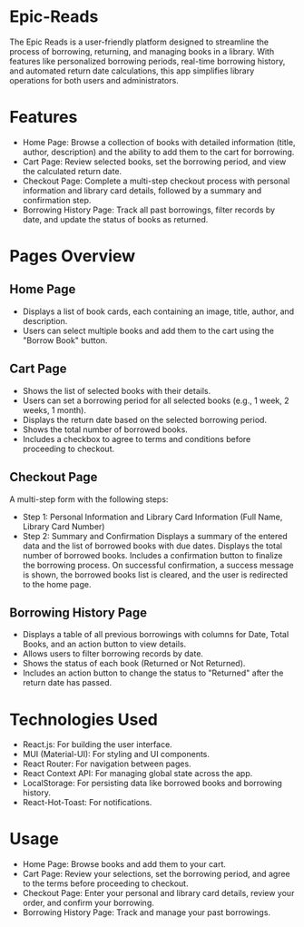 # Epic-Reads
The Epic Reads is a user-friendly platform designed to streamline the process of borrowing, returning, and managing books in a library. With features like personalized borrowing periods, real-time borrowing history, and automated return date calculations, this app simplifies library operations for both users and administrators.

# Features
- Home Page: Browse a collection of books with detailed information (title, author, description) and the ability to add them to the cart for borrowing.
- Cart Page: Review selected books, set the borrowing period, and view the calculated return date.
- Checkout Page: Complete a multi-step checkout process with personal information and library card details, followed by a summary and confirmation step.
- Borrowing History Page: Track all past borrowings, filter records by date, and update the status of books as returned.

# Pages Overview
## Home Page
- Displays a list of book cards, each containing an image, title, author, and description.
- Users can select multiple books and add them to the cart using the "Borrow Book" button.
  
## Cart Page
- Shows the list of selected books with their details.
- Users can set a borrowing period for all selected books (e.g., 1 week, 2 weeks, 1 month).
- Displays the return date based on the selected borrowing period.
- Shows the total number of borrowed books.
- Includes a checkbox to agree to terms and conditions before proceeding to checkout.
  
## Checkout Page
A multi-step form with the following steps:
- Step 1: Personal Information and Library Card Information (Full Name, Library Card Number)
- Step 2: Summary and Confirmation
Displays a summary of the entered data and the list of borrowed books with due dates.
Displays the total number of borrowed books.
Includes a confirmation button to finalize the borrowing process.
On successful confirmation, a success message is shown, the borrowed books list is cleared, and the user is redirected to the home page.

## Borrowing History Page
- Displays a table of all previous borrowings with columns for Date, Total Books, and an action button to view details.
- Allows users to filter borrowing records by date.
- Shows the status of each book (Returned or Not Returned).
- Includes an action button to change the status to "Returned" after the return date has passed.

# Technologies Used
- React.js: For building the user interface.
- MUI (Material-UI): For styling and UI components.
- React Router: For navigation between pages.
- React Context API: For managing global state across the app.
- LocalStorage: For persisting data like borrowed books and borrowing history.
- React-Hot-Toast: For notifications.

# Usage
- Home Page: Browse books and add them to your cart.
- Cart Page: Review your selections, set the borrowing period, and agree to the terms before proceeding to checkout.
- Checkout Page: Enter your personal and library card details, review your order, and confirm your borrowing.
- Borrowing History Page: Track and manage your past borrowings.
